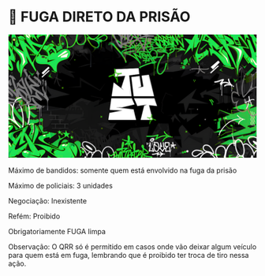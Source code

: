 # 🚧 FUGA DIRETO DA PRISÃO

![](../.gitbook/assets/bannerjust.png)

Máximo de bandidos: somente quem está envolvido na fuga da prisão

Máximo de policiais: 3 unidades

Negociação: Inexistente

Refém: Proibido

Obrigatoriamente FUGA limpa

Observação: O QRR só é permitido em casos onde vão deixar algum veículo para quem está em fuga, lembrando que é proibido ter troca de tiro nessa ação.
